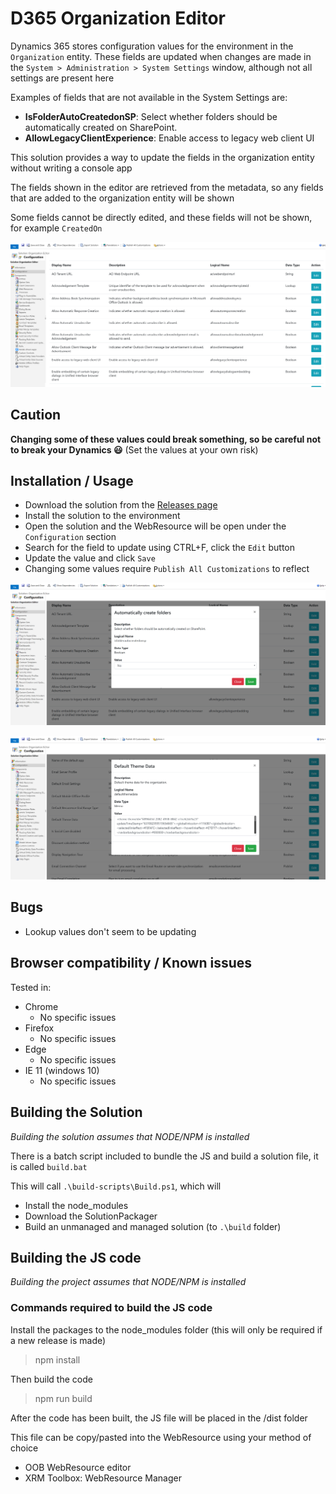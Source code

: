 # D365 Organization Editor
Dynamics 365 stores configuration values for the environment in the `Organization` entity. These fields are updated when changes are made in the `System > Administration > System Settings` window, although not all settings are present here

Examples of fields that are not available in the System Settings are:
- __IsFolderAutoCreatedonSP__: Select whether folders should be automatically created on SharePoint.
- __AllowLegacyClientExperience__: Enable access to legacy web client UI

This solution provides a way to update the fields in the organization entity without writing a console app

The fields shown in the editor are retrieved from the metadata, so any fields that are added to the organization entity will be shown

Some fields cannot be directly edited, and these fields will not be shown, for example `CreatedOn`

![Example image](./img/root.png)

## Caution
<b>Changing some of these values could break something, so be careful not to break your Dynamics 😃</b>
(Set the values at your own risk)

## Installation / Usage
- Download the solution from the <a href="https://github.com/cathalnoonan/d365-organization-editor/releases">Releases page</a>
- Install the solution to the environment
- Open the solution and the WebResource will be open under the `Configuration` section
- Search for the field to update using CTRL+F, click the `Edit` button
- Update the value and click `Save`
- Changing some values require `Publish All Customizations` to reflect 

![Example usage 1](./img/sample-1.png)

![Example usage 2](./img/sample-2.png)

## Bugs
- Lookup values don't seem to be updating

## Browser compatibility / Known issues
Tested in:
- Chrome
  - No specific issues
- Firefox
  - No specific issues
- Edge
  - No specific issues
- IE 11 (windows 10)
  - No specific issues


## Building the Solution
_Building the solution assumes that NODE/NPM is installed_

There is a batch script included to bundle the JS and build a solution file, it is called `build.bat`

This will call `.\build-scripts\Build.ps1`, which will
- Install the node_modules
- Download the SolutionPackager
- Build an unmanaged and managed solution (to `.\build` folder)


## Building the JS code
_Building the project assumes that NODE/NPM is installed_

### Commands required to build the JS code
Install the packages to the node_modules folder (this will only be required if a new release is made)
> npm install

Then build the code

> npm run build

After the code has been built, the JS file will be placed in the /dist folder

This file can be copy/pasted into the WebResource using your method of choice
- OOB WebResource editor
- XRM Toolbox: WebResource Manager